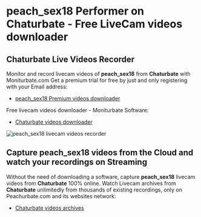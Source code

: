 # peach_sex18 Performer on Chaturbate - Free LiveCam videos downloader

## Chaturbate Live Videos Recorder

Monitor and record livecam videos of **peach_sex18** from **Chaturbate** with Moniturbate.com
Get a premium trial for free by just and only registering with your Email address:
* [peach_sex18 Premium videos downloader](https://moniturbate.com/request-demo-licence-key.html)

Free livecam videos downloader - Moniturbate Software:
* [Chaturbate videos downloader](https://moniturbate.com/moniturbate-download-software.html)

![peach_sex18 livecam videos recorder](https://peachurnet.com/templates/moniturbate-software.png)


## Capture peach_sex18 videos from the Cloud and watch your recordings on Streaming

Without the need of downloading a software, capture **peach_sex18** livecam videos from **Chaturbate** 100% online.
Watch Livecam archives from **Chaturbate** unlimitedly from thousands of existing recordings, only on Peachurbate.com and its websites network:
* [Chaturbate videos archives](https://peachurnet.com/)